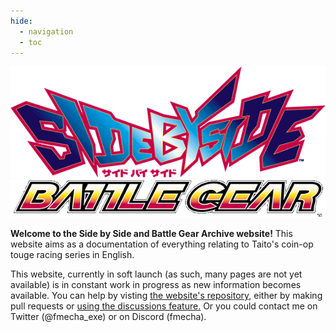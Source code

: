 ```yaml
---
hide:
  - navigation
  - toc
---
```


![Side by Side logo](./images/logos/sidebs.gif)
![Battle Gear logo](./images/logos/batlgear.gif)

**Welcome to the Side by Side and Battle Gear Archive website!** This website aims as a documentation of everything relating to Taito's coin-op touge racing series in English.

This website, currently in soft launch (as such, many pages are not yet available) is in constant work in progress as new information becomes available. You can help by visting [the website's repository,](https://github.com/FMecha/battlegear) either by making pull requests or [using the discussions feature.](https://github.com/FMecha/battlegear/discussions) Or you could contact me on Twitter (@fmecha_exe) or on Discord (fmecha).
